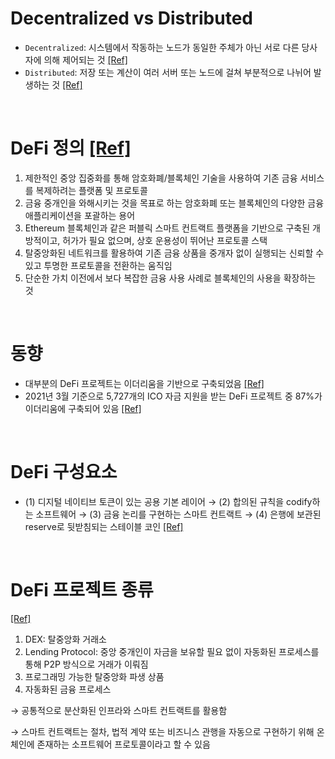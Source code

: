 # Decentralized vs Distributed

- `Decentralized`: 시스템에서 작동하는 노드가 동일한 주체가 아닌 서로 다른 당사자에 의해 제어되는 것 [[Ref]](https://papers.ssrn.com/sol3/Delivery.cfm?abstractid=3326244)
- `Distributed`: 저장 또는 계산이 여러 서버 또는 노드에 걸쳐 부분적으로 나뉘어 발생하는 것 [[Ref]](https://papers.ssrn.com/sol3/Delivery.cfm?abstractid=3326244)

<br>

# DeFi 정의 [[Ref]](https://papers.ssrn.com/sol3/Delivery.cfm?abstractid=3866699)

1.  제한적인 중앙 집중화를 통해 암호화폐/블록체인 기술을 사용하여 기존 금융 서비스를 복제하려는 플랫폼 및 프로토콜
2.  금융 중개인을 와해시키는 것을 목표로 하는 암호화폐 또는 블록체인의 다양한 금융 애플리케이션을 포괄하는 용어
3. Ethereum 블록체인과 같은 퍼블릭 스마트 컨트랙트 플랫폼을 기반으로 구축된 개방적이고, 허가가 필요 없으며, 상호 운용성이 뛰어난 프로토콜 스택
4. 탈중앙화된 네트워크를 활용하여 기존 금융 상품을 중개자 없이 실행되는 신뢰할 수 있고 투명한 프로토콜을 전환하는 움직임
5. 단순한 가치 이전에서 보다 복잡한 금융 사용 사례로 블록체인의 사용을 확장하는 것

<br>

# 동향
- 대부분의 DeFi 프로젝트는 이더리움을 기반으로 구축되었음 [[Ref]](https://papers.ssrn.com/sol3/Delivery.cfm?abstractid=3866699)
- 2021년 3월 기준으로 5,727개의 ICO 자금 지원을 받는 DeFi 프로젝트 중 87%가 이더리움에 구축되어 있음 [[Ref]](https://papers.ssrn.com/sol3/Delivery.cfm?abstractid=3866699)

<br>

# DeFi 구성요소

- (1) 디지털 네이티브 토큰이 있는 공용 기본 레이어 → (2) 합의된 규칙을 codify하는 소프트웨어 → (3) 금융 논리를 구현하는 스마트 컨트랙트 → (4) 은행에 보관된 reserve로 뒷받침되는 스테이블 코인 [[Ref]](https://papers.ssrn.com/sol3/Delivery.cfm?abstractid=3866699)

<br>

# DeFi 프로젝트 종류
[[Ref]](https://papers.ssrn.com/sol3/Delivery.cfm?abstractid=3866699)
1. DEX: 탈중앙화 거래소
2. Lending Protocol: 중앙 중개인이 자금을 보유할 필요 없이 자동화된 프로세스를 통해 P2P 방식으로 거래가 이뤄짐
3. 프로그래밍 가능한 탈중앙화 파생 상품
4. 자동화된 금융 프로세스

→ 공통적으로 분산화된 인프라와 스마트 컨트랙트를 활용함

→ 스마트 컨트랙트는 절차, 법적 계약 또는 비즈니스 관행을 자동으로 구현하기 위해 온체인에 존재하는 소프트웨어 프로토콜이라고 할 수 있음